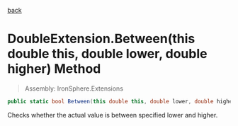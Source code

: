 ﻿

[back](/IronSphere.Extensions/types/DoubleExtension)

# DoubleExtension.Between(this double this, double lower, double higher) Method

> Assembly: IronSphere.Extensions

```csharp
public static bool Between(this double this, double lower, double higher)
```

Checks whether the actual value is between specified lower and higher.

 
